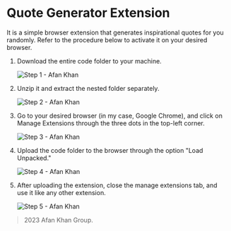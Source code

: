 # Quote Generator Extension

It is a simple browser extension that generates inspirational quotes for you randomly. Refer to the procedure below to activate it on your desired browser.

1. Download the entire code folder to your machine.

   ![Step 1 - Afan Khan](https://github.com/justmrkhan/quote-generator-extension/assets/70063819/713a1290-9f6e-4cbb-b3e3-8826958763c8)

2. Unzip it and extract the nested folder separately.

   ![Step 2 - Afan Khan](https://github.com/justmrkhan/quote-generator-extension/assets/70063819/f7c42409-ff73-46c0-b0c9-dc40174ecc4d)

3. Go to your desired browser (in my case, Google Chrome), and click on Manage Extensions through the three dots in the top-left corner.

   ![Step 3 - Afan Khan](https://github.com/justmrkhan/quote-generator-extension/assets/70063819/4a32a872-3cdc-4cbb-b617-e1d1f4a8a6d0)

4. Upload the code folder to the browser through the option "Load Unpacked."

   ![Step 4 - Afan Khan](https://github.com/justmrkhan/quote-generator-extension/assets/70063819/eb0d7475-c18b-4479-98ec-7db891747c32)

5. After uploading the extension, close the manage extensions tab, and use it like any other extension.

   ![Step 5 - Afan Khan](https://github.com/justmrkhan/quote-generator-extension/assets/70063819/2a56a7a1-1f2b-44e4-8218-8ae5c530ac62)

> 2023 Afan Khan Group.
